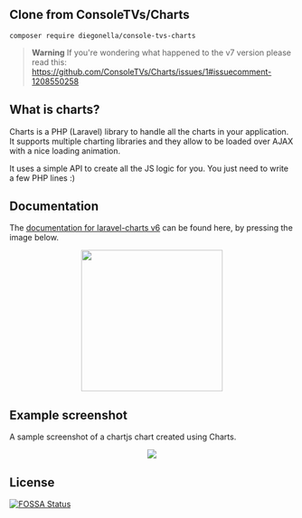 ## Clone from ConsoleTVs/Charts
`composer require diegonella/console-tvs-charts`

> **Warning**
> If you're wondering what happened to the v7 version please read this: https://github.com/ConsoleTVs/Charts/issues/1#issuecomment-1208550258

## What is charts?

Charts is a PHP (Laravel) library to handle all the charts in your application. It supports multiple
charting libraries and they allow to be loaded over AJAX with a nice loading animation.

It uses a simple API to create all the JS logic for you. You just need to write a few PHP lines :)

## Documentation

The [documentation for laravel-charts v6](https://charts.erik.cat) can be found here, by pressing the image below.

<p align="center"><a href="https://charts.erik.cat"><img height="250" src="https://i.imgur.com/F0PDyYE.png"></a></p>

## Example screenshot

A sample screenshot of a chartjs chart created using Charts.

<p align="center"><img src="https://image.prntscr.com/image/FDJCr7ywShKMUlFitEc_Ww.png"></p>

## License
[![FOSSA Status](https://app.fossa.io/api/projects/git%2Bgithub.com%2FConsoleTVs%2FCharts.svg?type=large)](https://app.fossa.io/projects/git%2Bgithub.com%2FConsoleTVs%2FCharts?ref=badge_large)
